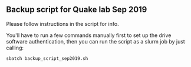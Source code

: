 ## Backup script for Quake lab Sep 2019
Please follow instructions in the script for info.

You'll have to run a few commands manually first to set up the drive software authentication, then you can run the script as a slurm job by just calling:
```bash
sbatch backup_script_sep2019.sh
```
